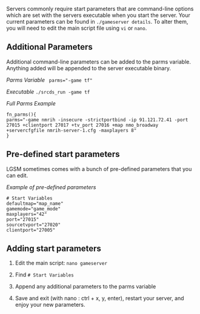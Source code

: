 Servers commonly require start parameters that are command-line options which are set with the servers executable when you start the server. Your current parameters can be found in `./gameserver details`. To alter them, you will need to edit the main script file using `vi` or `nano`.

## Additional Parameters

Additional command-line parameters can be added to the parms variable. Anything added will be appended to the server executable binary.

_Parms Variable_
   ` parms="-game tf"`

_Executable_
    `./srcds_run -game tf`

_Full Parms Example_

    fn_parms(){
    parms="-game nmrih -insecure -strictportbind -ip 91.121.72.41 -port 27015 +clientport 27017 +tv_port 27016 +map nmo_broadway +servercfgfile nmrih-server-1.cfg -maxplayers 8"
    }

## Pre-defined start parameters

LGSM sometimes comes with a bunch of pre-defined parameters that you can edit.

_Example of pre-defined parameters_

    # Start Variables
    defaultmap="map_name"
    gamemode="game_mode"
    maxplayers="42"
    port="27015"
    sourcetvport="27020"
    clientport="27005"

## Adding start parameters

1. Edit the main script: `nano gameserver`

2. Find `# Start Variables`

3. Append any additional parameters to the parms variable

4. Save and exit (with nano : ctrl + x, y, enter), restart your server, and enjoy your new parameters.
